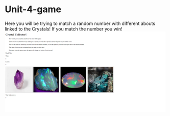 # Unit-4-game
Here you will be trying to match a random number with different abouts linked to the Crystals!
If you match the number you win!
![](assets/images/game1.png)
